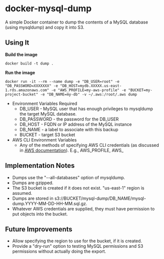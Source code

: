 # docker-mysql-dump

A simple Docker container to dump the contents of a MySQL database (using mysqldump) and copy it into S3.

## Using It

**Build the image**

```
docker build -t dump .
```

**Run the image**

```
docker run -it --rm --name dump -e "DB_USER=root" -e "DB_PASSWORD=XXXXXXX" -e "DB_HOST=mydb.XXXXX.us-east-1.rds.amazonaws.com" -e "AWS_PROFILE=my-aws-profile" -e "BUCKET=my-project-bucket" -e "DB_NAME=my-db" -v ~/.aws:/root/.aws dump
```

* Environment Variables Required
  * DB_USER - MySQL user that has enough privileges to mysqldump the target MySQL database.
  * DB_PASSWORD - the password for the DB_USER
  * DB_HOST - FQDN or IP address of the MySQL instance
  * DB_NAME - a label to associate with this backup
  * BUCKET - target S3 bucket
* AWS CLI Environment Variables
  * Any of the methods of specifying AWS CLI credentials (as discussed in [AWS documentation](https://blogs.aws.amazon.com/security/post/Tx3D6U6WSFGOK2H/A-New-and-Standardized-Way-to-Manage-Credentials-in-the-AWS-SDKs)). E.g., AWS_PROFILE, AWS_

## Implementation Notes

* Dumps use the "--all-databases" option of mysqldump.
* Dumps are gzipped.
* The S3 bucket is created if it does not exist. "us-east-1" region is assumed.
* Dumps are stored in s3://BUCKET/mysql-dump/DB_NAME/mysql-dump.YYYY-MM-DD-HH-MM.sql.gz.
* Whatever AWS credentials are supplied, they must have permission to put objects into the bucket.

## Future Improvements

* Allow specifying the region to use for the bucket, if it is created.
* Provide a "dry-run" option to testing MySQL permissions and S3 permissions without actually doing the export.

